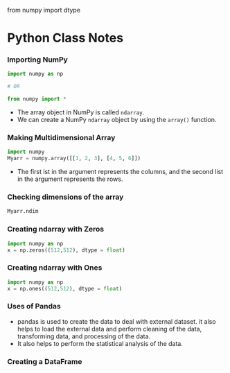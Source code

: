 from numpy import dtype

# Python Class Notes

### Importing NumPy

```python
import numpy as np

# OR 

from numpy import *
```

- The array object in NumPy is called `ndarray`.
- We can create a NumPy `ndarray` object by using the `array()` function.

### Making Multidimensional Array
```python
import numpy
Myarr = numpy.array([[1, 2, 3], [4, 5, 6]])
```
- The first ist in the argument represents the columns, and the second list in the argument represents the rows.

### Checking dimensions of the array
```python
Myarr.ndim
```
### Creating ndarray with Zeros
```python
import numpy as np
x = np.zeros((512,512), dtype = float)
```

### Creating ndarray with Ones
```python
import numpy as np
x = np.ones((512,512), dtype = float)
```

### Uses of Pandas
- pandas is used to create the data to deal with external dataset. it also helps to load the external data and perform cleaning of the data, transforming data, and processing of the data.
- It also helps to perform the statistical analysis of the data.

### Creating a DataFrame
```python
